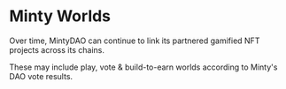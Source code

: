# Minty Worlds

Over time, MintyDAO can continue to link its partnered gamified NFT projects across its chains.

These may include play, vote & build-to-earn worlds according to Minty's DAO vote results.

